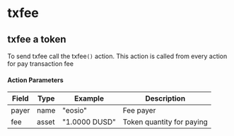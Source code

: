 # txfee

## txfee a token

To send txfee call the txfee`()` action. This action is called from every action for pay transaction fee

#### Action Parameters

| Field | Type  | Example       | Description               |
| ----- | ----- | ------------- | ------------------------- |
| payer | name  | "eosio"       | Fee payer                 |
| fee   | asset | "1.0000 DUSD" | Token quantity for paying |

